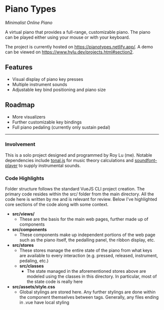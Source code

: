 
# Piano Types

_Minimalist Online Piano_

A virtual piano that provides a full-range, customizable piano. The piano can be played either using your mouse or with your keyboard.

The project is currently hosted on <https://pianotypes.netlify.app/>.
A demo can be viewed on https://www.hylu.dev/projects.html#section2.


## Features

- Visual display of piano key presses
- Multiple instrument sounds
- Adjustable key bind positioning and piano size


## Roadmap

- More visualizers
- Further customizable key bindings
- Full piano pedaling (currently only sustain pedal)

---

### Involvement

This is a solo project designed and programmed by Roy Lu (me). Notable dependencies include [tonal.js](https://www.npmjs.com/package/tonal) for music theory calculations and [soundfont-player](https://www.npmjs.com/package/soundfont-player) to supply instrumental sounds.

### Code Highlights

Folder structure follows the standard VueJS CLI project creation. The primary code resides within the src/ folder from the main directory. All the code here is written by me and is relevant for review. Below I've highlighted core sections of the code along with some context.

- **src/views/**
  - These are the basis for the main web pages, further made up of components
- **src/components**
  - These components make up independent portions of the web page such as the piano itself, the pedalling panel, the ribbon display, etc.
- **src/stores**
  - These stores manage the entire state of the piano from what keys are available to every interaction (e.g. pressed, released, instrument, pedaling, etc.)
  -  **src/classes**
     - The state managed in the aforementioned stores above are modeled using the classes in this directory. In particular, most of the state code is really here
- **src/assets/style.css**
  - Global stylings are stored here. Any further stylings are done within the component themselves between <style></style> tags. Generally, any files ending in .vue have local styling

